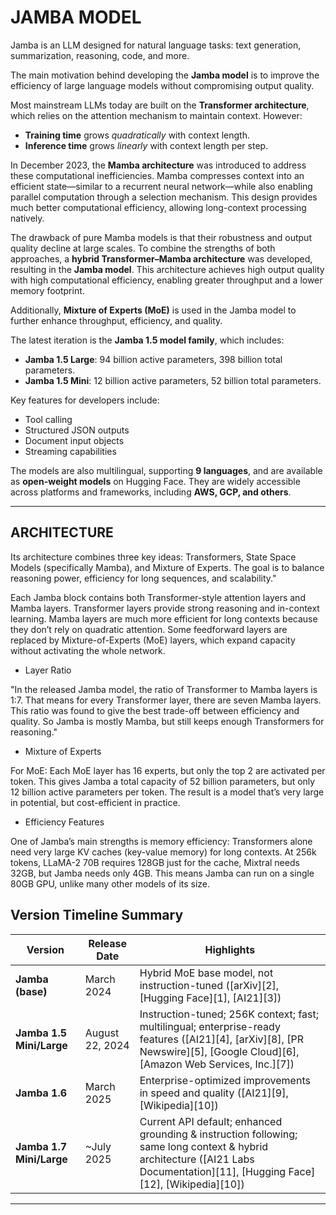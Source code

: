 

# JAMBA MODEL

Jamba is an LLM designed for natural language tasks: text generation, summarization, reasoning, code, and more.

The main motivation behind developing the **Jamba model** is to improve the efficiency of large language models without compromising output quality.

Most mainstream LLMs today are built on the **Transformer architecture**, which relies on the attention mechanism to maintain context. However:

* **Training time** grows *quadratically* with context length.
* **Inference time** grows *linearly* with context length per step.

In December 2023, the **Mamba architecture** was introduced to address these computational inefficiencies. Mamba compresses context into an efficient state—similar to a recurrent neural network—while also enabling parallel computation through a selection mechanism. This design provides much better computational efficiency, allowing long-context processing natively.

The drawback of pure Mamba models is that their robustness and output quality decline at large scales. To combine the strengths of both approaches, a **hybrid Transformer–Mamba architecture** was developed, resulting in the **Jamba model**. This architecture achieves high output quality with high computational efficiency, enabling greater throughput and a lower memory footprint.

Additionally, **Mixture of Experts (MoE)** is used in the Jamba model to further enhance throughput, efficiency, and quality.

The latest iteration is the **Jamba 1.5 model family**, which includes:

* **Jamba 1.5 Large**: 94 billion active parameters, 398 billion total parameters.
* **Jamba 1.5 Mini**: 12 billion active parameters, 52 billion total parameters.

Key features for developers include:

* Tool calling
* Structured JSON outputs
* Document input objects
* Streaming capabilities

The models are also multilingual, supporting **9 languages**, and are available as **open-weight models** on Hugging Face. They are widely accessible across platforms and frameworks, including **AWS, GCP, and others**.

---


## ARCHITECTURE

Its architecture combines three key ideas: Transformers, State Space Models (specifically Mamba), and Mixture of Experts. 
The goal is to balance reasoning power, efficiency for long sequences, and scalability."


Each Jamba block contains both Transformer-style attention layers and Mamba layers.
Transformer layers provide strong reasoning and in-context learning.
Mamba layers are much more efficient for long contexts because they don’t rely on quadratic attention.
Some feedforward layers are replaced by Mixture-of-Experts (MoE) layers, which expand capacity without activating the whole network.

- Layer Ratio

"In the released Jamba model, the ratio of Transformer to Mamba layers is 1:7. 
That means for every Transformer layer, there are seven Mamba layers. 
This ratio was found to give the best trade-off between efficiency and quality. So Jamba is mostly Mamba, but still keeps enough Transformers for reasoning."


- Mixture of Experts

For MoE:
Each MoE layer has 16 experts, but only the top 2 are activated per token.
This gives Jamba a total capacity of 52 billion parameters, but only 12 billion active parameters per token.
The result is a model that’s very large in potential, but cost-efficient in practice.

- Efficiency Features

One of Jamba’s main strengths is memory efficiency:
Transformers alone need very large KV caches (key-value memory) for long contexts.
At 256k tokens, LLaMA-2 70B requires 128GB just for the cache, Mixtral needs 32GB, but Jamba needs only 4GB.
This means Jamba can run on a single 80GB GPU, unlike many other models of its size.


## Version Timeline Summary

| Version                  | Release Date    | Highlights                                                                                                                                                                    |
| ------------------------ | --------------- | ----------------------------------------------------------------------------------------------------------------------------------------------------------------------------- |
| **Jamba (base)**         | March 2024      | Hybrid MoE base model, not instruction-tuned ([arXiv][2], [Hugging Face][1], [AI21][3])                                                                                       |
| **Jamba 1.5 Mini/Large** | August 22, 2024 | Instruction-tuned; 256K context; fast; multilingual; enterprise-ready features ([AI21][4], [arXiv][8], [PR Newswire][5], [Google Cloud][6], [Amazon Web Services, Inc.][7])   |
| **Jamba 1.6**            | March 2025      | Enterprise-optimized improvements in speed and quality ([AI21][9], [Wikipedia][10])                                                                                           |
| **Jamba 1.7 Mini/Large** | \~July 2025     | Current API default; enhanced grounding & instruction following; same long context & hybrid architecture ([AI21 Labs Documentation][11], [Hugging Face][12], [Wikipedia][10]) |

---


